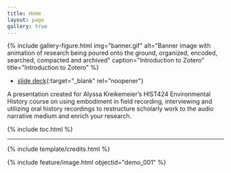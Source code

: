 ```yaml
---
title: Home
layout: page
gallery: true
---
```


{% include gallery-figure.html img="banner.gif" alt="Banner image with animation of research being poured onto the ground, organized, encoded, searched, compacted and archived" caption="Introduction to Zotero" title="Introduction to Zotero" %}

- [slide deck](https://indd.adobe.com/view/adc87450-b051-48c2-86e5-c6ffe8cbecef){:target="_blank" rel="noopener"}

A presentation created for Alyssa Kreikemeier’s HIST424 Environmental History course on using embodiment in field recording, interviewing and utilizing oral history recordings to restructure scholarly work to the audio narrative medium and enrich your research.

{% include toc.html %}

------

{% include template/credits.html %}

{% include feature/image.html objectid="demo_001" %}
